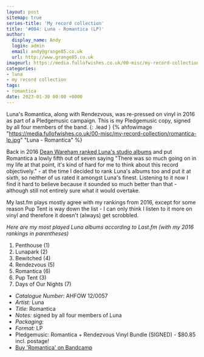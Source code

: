 ```yaml
---
layout: post
sitemap: true
series-title: 'My record collection'
title: '#004: Luna - Romantica (LP)'
author:
  display_name: Andy
  login: admin
  email: andy@grange85.co.uk
  url: http://www.grange85.co.uk
imageurl: https://media.fullofwishes.co.uk/00-misc/my-record-collection/romantica-lp.jpg
categories:
- luna
- my record collection
tags:
- romantica
date: 2023-01-30 00:00 +0000
---
```

Luna's Romantica, along with Rendezvous, was re-pressed on vinyl in 2016 as part of a Pledgemusic campaign. This is my Pledgemusic copy, signed by all four members of the band. 
{: .lead }
{% ahfowimage "https://media.fullofwishes.co.uk/00-misc/my-record-collection/romantica-lp.jpg" "Luna - Romantica" %}

Back in 2016 [Dean Wareham ranked Luna's studio albums](/2016/05/12/dean-wareham-ranks-lunas-studio-albums/) and put Romantica a lowly fifth out of seven saying "There was so much going on in my life at that point, it's kind of hard for me to think about this record objectively." - at the time I decided to rank Luna's albums too and put it at sixth, so neither of us rated it amongst Luna's finest. Listening to it now I find it hard to believe because it sounded so much better than that - although still not entirely sure what it would overtake.

My last.fm plays mostly agree with my rankings from 2016, except for some reason Pup Tent is way down the list - I can only think I listen to it more on vinyl and therefore it doesn't (always) get scrobbled.

_Here are my most played Luna albums according to Last.fm (with my 2016 rankings in parentheses)_
1. Penthouse (1)
2. Lunapark (2)
3. Bewitched (4)
4. Rendezvous (5)
5. Romantica (6)
6. Pup Tent (3)
7. Days of Our Nights (7)

 - *Catalogue Number:* AHFOW 12/0057
 - *Artist:* Luna
 - *Title:* Romantica
 - *Notes:* signed by all four members of Luna
 - *Packaging:* 
 - *Format:* LP
 - Pledgemusic: Romantica + Rendezvous Vinyl Bundle (SIGNED) - $80.85 incl. postage!
 - [Buy 'Romantica' on Bandcamp](https://luna.bandcamp.com/album/romantica)
